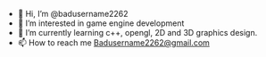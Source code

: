 - 👋 Hi, I’m @badusername2262
- 👀 I’m interested in game engine development
- 🌱 I’m currently learning c++, opengl, 2D and 3D graphics design.
- 📫 How to reach me Badusername2262@gmail.com

<!---
badusername2262/badusername2262 is a ✨ special ✨ repository because its `README.md` (this file) appears on your GitHub profile.
You can click the Preview link to take a look at your changes.
--->
